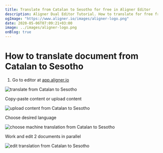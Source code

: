 ```yaml
---
title: Translate from Catalan to Sesotho for free in Aligner Editor
description: Aligner Dual Editor Tutorial. How to translate for free from Catalan to Sesotho. Aligner is multilingual document management platform. 
ogImage: "https://www.aligner.io/images/aligner-logo.png"
date: 2020-05-06T07:09:21+03:00
image: ../images/aligner-logo.png
onBlog: true
---
```


# How to translate document from Catalan to Sesotho

1. Go to editor at [app.aligner.io](https://app.aligner.io "Aligner App web page")

![translate from Catalan to Sesotho](../aligner-blank-editor.png "translate from Catalan to Sesotho")

Copy-paste content or upload content

![upload content from Catalan to Sesotho](../aligner-uploaded-document.png "upload content from Catalan to Sesotho")

Choose desired language

![choose machine translation from Catalan to Sesotho](../aligner-language-dropdown.png "choose machine translation from Catalan to Sesotho")

Work and edit 2 documents in parallel

![edit translation from Catalan to Sesotho](../aligner-double-sitded-editor.png "edit translation from Catalan to Sesotho")

